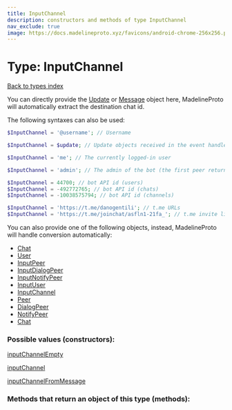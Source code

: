 ```yaml
---
title: InputChannel
description: constructors and methods of type InputChannel
nav_exclude: true
image: https://docs.madelineproto.xyz/favicons/android-chrome-256x256.png
---
```

# Type: InputChannel
[Back to types index](index.html)

You can directly provide the [Update](Update.html) or [Message](Message.html) object here, MadelineProto will automatically extract the destination chat id.

The following syntaxes can also be used:

```php
$InputChannel = '@username'; // Username

$InputChannel = $update; // Update objects received in the event handler

$InputChannel = 'me'; // The currently logged-in user

$InputChannel = 'admin'; // The admin of the bot (the first peer returned by getReportPeers in an event handler)

$InputChannel = 44700; // bot API id (users)
$InputChannel = -492772765; // bot API id (chats)
$InputChannel = -10038575794; // bot API id (channels)

$InputChannel = 'https://t.me/danogentili'; // t.me URLs
$InputChannel = 'https://t.me/joinchat/asfln1-21fa_'; // t.me invite links

```

You can also provide one of the following objects, instead, MadelineProto will handle conversion automatically:  

- [Chat](Chat.html)
- [User](User.html)
- [InputPeer](InputPeer.html)
- [InputDialogPeer](InputDialogPeer.html)
- [InputNotifyPeer](InputNotifyPeer.html)
- [InputUser](InputUser.html)
- [InputChannel](InputChannel.html)
- [Peer](Peer.html)
- [DialogPeer](DialogPeer.html)
- [NotifyPeer](NotifyPeer.html)
- [Chat](Chat.html)




### Possible values (constructors):

[inputChannelEmpty](/API_docs/constructors/inputChannelEmpty.html)  

[inputChannel](/API_docs/constructors/inputChannel.html)  

[inputChannelFromMessage](/API_docs/constructors/inputChannelFromMessage.html)  



### Methods that return an object of this type (methods):



